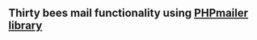 ## Thirty bees mail functionality using [PHPmailer library](https://github.com/PHPMailer/PHPMailer)
